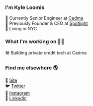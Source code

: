 ### I'm Kyle Loomis

🏦 Currently Senior Engineer at [Cadma](https://www.cadma.com) <br>
🌽 Previously Founder & CEO at [Spotlight](https://spotlight.dev) <br>
🗽 Living in NYC

### What I'm working on 👨‍💻

🛠️ Building private credit tech at Cadma <br>

### Find me elsewhere 🌎

🚀 [Site](https://kyleloomis.com) <br>
🐦 [Twitter](https://twitter.com/kylewloomis) <br>
📸 [Instagram](https://instagram.com/kylewloomis) <br>
💼 [LinkedIn](https://www.linkedin.com/in/kyle-loomis) <br>
